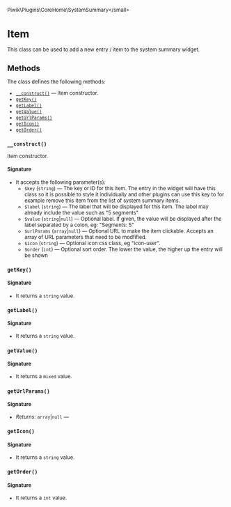 <small>Piwik\Plugins\CoreHome\SystemSummary\</small>

Item
====

This class can be used to add a new entry / item to the system summary widget.

Methods
-------

The class defines the following methods:

- [`__construct()`](#__construct) &mdash; Item constructor.
- [`getKey()`](#getkey)
- [`getLabel()`](#getlabel)
- [`getValue()`](#getvalue)
- [`getUrlParams()`](#geturlparams)
- [`getIcon()`](#geticon)
- [`getOrder()`](#getorder)

<a name="__construct" id="__construct"></a>
<a name="__construct" id="__construct"></a>
### `__construct()`

Item constructor.

#### Signature

-  It accepts the following parameter(s):
    - `$key` (`string`) &mdash;
       The key or ID for this item. The entry in the widget will have this class so it is possible to style it individually and other plugins can use this key to for example remove this item from the list of system summary items.
    - `$label` (`string`) &mdash;
       The label that will be displayed for this item. The label may already include the value such as "5 segments"
    - `$value` (`string`|`null`) &mdash;
       Optional label. If given, the value will be displayed after the label separated by a colon, eg: "Segments: 5"
    - `$urlParams` (`array`|`null`) &mdash;
       Optional URL to make the item clickable. Accepts an array of URL parameters that need to be modfified.
    - `$icon` (`string`) &mdash;
       Optional icon css class, eg "icon-user".
    - `$order` (`int`) &mdash;
       Optional sort order. The lower the value, the higher up the entry will be shown

<a name="getkey" id="getkey"></a>
<a name="getKey" id="getKey"></a>
### `getKey()`

#### Signature

- It returns a `string` value.

<a name="getlabel" id="getlabel"></a>
<a name="getLabel" id="getLabel"></a>
### `getLabel()`

#### Signature

- It returns a `string` value.

<a name="getvalue" id="getvalue"></a>
<a name="getValue" id="getValue"></a>
### `getValue()`

#### Signature

- It returns a `mixed` value.

<a name="geturlparams" id="geturlparams"></a>
<a name="getUrlParams" id="getUrlParams"></a>
### `getUrlParams()`

#### Signature


- *Returns:*  `array`|`null` &mdash;
    

<a name="geticon" id="geticon"></a>
<a name="getIcon" id="getIcon"></a>
### `getIcon()`

#### Signature

- It returns a `string` value.

<a name="getorder" id="getorder"></a>
<a name="getOrder" id="getOrder"></a>
### `getOrder()`

#### Signature

- It returns a `int` value.

